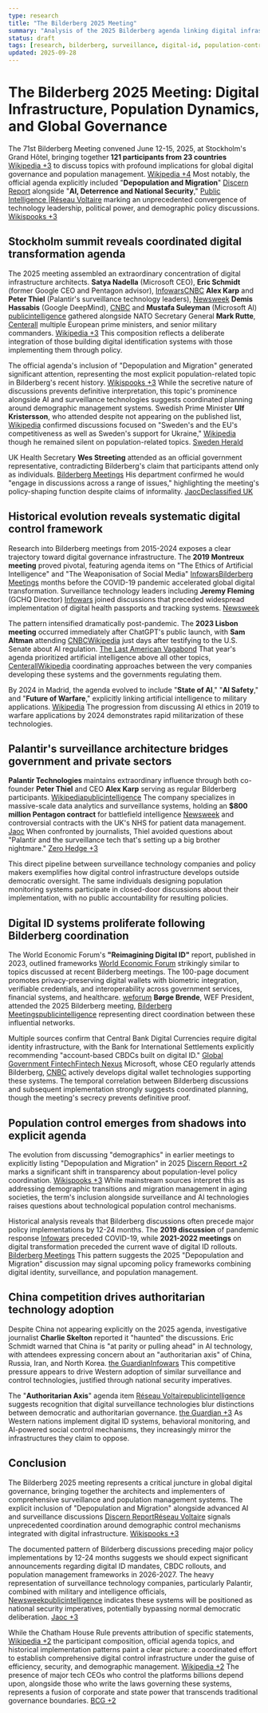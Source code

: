 ```yaml
---
type: research
title: "The Bilderberg 2025 Meeting"
summary: "Analysis of the 2025 Bilderberg agenda linking digital infrastructure, population policy, and surveillance coordination."
status: draft
tags: [research, bilderberg, surveillance, digital-id, population-control]
updated: 2025-09-28
---
```


# The Bilderberg 2025 Meeting: Digital Infrastructure, Population Dynamics, and Global Governance

The 71st Bilderberg Meeting convened June 12-15, 2025, at Stockholm's Grand Hôtel, bringing together **121 participants from 23 countries** [Wikipedia +3](https://en.wikipedia.org/wiki/Bilderberg_Meeting) to discuss topics with profound implications for global digital governance and population management. [Wikipedia +4](https://en.wikipedia.org/wiki/Bilderberg_Meeting) Most notably, the official agenda explicitly included "**Depopulation and Migration**" [Discern Report](https://discernreport.com/depopulation-on-bilderberg-2025-agenda/) alongside "**AI, Deterrence and National Security**," [Public Intelligence |](https://publicintelligence.net/2025-bilderberg-participant-list/)[Réseau Voltaire](https://www.voltairenet.org/article222454.html) marking an unprecedented convergence of technology leadership, political power, and demographic policy discussions. [Wikispooks +3](https://wikispooks.com/wiki/Bilderberg/2025)

## Stockholm summit reveals coordinated digital transformation agenda

The 2025 meeting assembled an extraordinary concentration of digital infrastructure architects. **Satya Nadella** (Microsoft CEO), **Eric Schmidt** (former Google CEO and Pentagon advisor), [Infowars](https://archives.infowars.com/bilderberg-2019-full-agenda-and-participants-list/)[CNBC](https://www.cnbc.com/2019/05/28/kushner-google-and-microsoft-to-attend-secret-bilderberg-meeting.html) **Alex Karp** and **Peter Thiel** (Palantir's surveillance technology leaders), [Newsweek](https://www.newsweek.com/silicon-valley-switzerland-bilderberg-2019-and-high-tech-future-transatlantic-1441259) **Demis Hassabis** (Google DeepMind), [CNBC](https://www.cnbc.com/2023/05/18/bilderberg-openai-microsoft-google-join-ai-talks-at-secretive-meeting.html) and **Mustafa Suleyman** (Microsoft AI) [publicintelligence](https://publicintelligence.net/2025-bilderberg-participant-list/) gathered alongside NATO Secretary General **Mark Rutte**, [Centerall](https://centerall.com/ai-tops-agenda-ultra-private-bilderberg-meeting-portugal-71) multiple European prime ministers, and senior military commanders. [Wikipedia +3](https://en.wikipedia.org/wiki/2025_Bilderberg_Conference) This composition reflects a deliberate integration of those building digital identification systems with those implementing them through policy.

The official agenda's inclusion of "Depopulation and Migration" generated significant attention, representing the most explicit population-related topic in Bilderberg's recent history. [Wikispooks +3](https://wikispooks.com/wiki/Bilderberg/2025) While the secretive nature of discussions prevents definitive interpretation, this topic's prominence alongside AI and surveillance technologies suggests coordinated planning around demographic management systems. Swedish Prime Minister **Ulf Kristersson**, who attended despite not appearing on the published list, [Wikipedia](https://en.wikipedia.org/wiki/2025_Bilderberg_Conference) confirmed discussions focused on "Sweden's and the EU's competitiveness as well as Sweden's support for Ukraine," [Wikipedia](https://en.wikipedia.org/wiki/2025_Bilderberg_Conference) though he remained silent on population-related topics. [Sweden Herald](https://swedenherald.com/article/ulf-kristersson-joins-bilderberg-meeting-on-eu-and-ukraine)

UK Health Secretary **Wes Streeting** attended as an official government representative, contradicting Bilderberg's claim that participants attend only as individuals. [Bilderberg Meetings](https://www.bilderbergmeetings.org/) His department confirmed he would "engage in discussions across a range of issues," highlighting the meeting's policy-shaping function despite claims of informality. [Jaoc](https://www.jaoc.org.uk/resources/bilderberg-2025/wes-streeting)[Declassified UK](https://www.declassifieduk.org/wes-streeting-mixes-with-tech-billionaires-at-bilderberg-summit/)

## Historical evolution reveals systematic digital control framework

Research into Bilderberg meetings from 2015-2024 exposes a clear trajectory toward digital governance infrastructure. The **2019 Montreux meeting** proved pivotal, featuring agenda items on "The Ethics of Artificial Intelligence" and "The Weaponisation of Social Media" [Infowars](https://archives.infowars.com/bilderberg-2019-full-agenda-and-participants-list/)[Bilderberg Meetings](https://bilderbergmeetings.org/meetings/meeting-2019/press-release-2019) months before the COVID-19 pandemic accelerated global digital transformation. Surveillance technology leaders including **Jeremy Fleming** (GCHQ Director) [Infowars](https://archives.infowars.com/bilderberg-2019-full-agenda-and-participants-list/) joined discussions that preceded widespread implementation of digital health passports and tracking systems. [Newsweek](https://www.newsweek.com/silicon-valley-switzerland-bilderberg-2019-and-high-tech-future-transatlantic-1441259)

The pattern intensified dramatically post-pandemic. The **2023 Lisbon meeting** occurred immediately after ChatGPT's public launch, with **Sam Altman** attending [CNBC](https://www.cnbc.com/2023/05/18/bilderberg-openai-microsoft-google-join-ai-talks-at-secretive-meeting.html)[Wikipedia](https://en.wikipedia.org/wiki/2023_Bilderberg_Conference) just days after testifying to the U.S. Senate about AI regulation. [The Last American Vagabond](https://www.thelastamericanvagabond.com/sam-altman-artificial-intelligence-bilderberg-group-worldcoin/) That year's agenda prioritized artificial intelligence above all other topics, [Centerall](https://centerall.com/ai-tops-agenda-ultra-private-bilderberg-meeting-portugal-71)[Wikipedia](https://en.wikipedia.org/wiki/2023_Bilderberg_Conference) coordinating approaches between the very companies developing these systems and the governments regulating them.

By 2024 in Madrid, the agenda evolved to include "**State of AI**," "**AI Safety**," and "**Future of Warfare**," explicitly linking artificial intelligence to military applications. [Wikipedia](https://en.wikipedia.org/wiki/2024_Bilderberg_Conference) The progression from discussing AI ethics in 2019 to warfare applications by 2024 demonstrates rapid militarization of these technologies.

## Palantir's surveillance architecture bridges government and private sectors

**Palantir Technologies** maintains extraordinary influence through both co-founder **Peter Thiel** and CEO **Alex Karp** serving as regular Bilderberg participants. [Wikipedia](https://en.wikipedia.org/wiki/2025_Bilderberg_Conference)[publicintelligence](https://publicintelligence.net/2025-bilderberg-participant-list/) The company specializes in massive-scale data analytics and surveillance systems, holding an **$800 million Pentagon contract** for battlefield intelligence [Newsweek](https://www.newsweek.com/silicon-valley-switzerland-bilderberg-2019-and-high-tech-future-transatlantic-1441259) and controversial contracts with the UK's NHS for patient data management. [Jaoc](https://www.jaoc.org.uk/resources/bilderberg-2025/wes-streeting) When confronted by journalists, Thiel avoided questions about "Palantir and the surveillance tech that's setting up a big brother nightmare." [Zero Hedge +3](https://www.zerohedge.com/geopolitical/2025-bilderberg-meeting-attendees-revealed-global-elites-convene-secret-amid-global)

This direct pipeline between surveillance technology companies and policy makers exemplifies how digital control infrastructure develops outside democratic oversight. The same individuals designing population monitoring systems participate in closed-door discussions about their implementation, with no public accountability for resulting policies.

## Digital ID systems proliferate following Bilderberg coordination

The World Economic Forum's **"Reimagining Digital ID"** report, published in 2023, outlined frameworks [World Economic Forum](https://www3.weforum.org/docs/WEF_Reimagining_Digital_ID_2023.pdf) strikingly similar to topics discussed at recent Bilderberg meetings. The 100-page document promotes privacy-preserving digital wallets with biometric integration, verifiable credentials, and interoperability across government services, financial systems, and healthcare. [weforum](https://www3.weforum.org/docs/WEF_Reimagining_Digital_ID_2023.pdf) **Børge Brende**, WEF President, attended the 2025 Bilderberg meeting, [Bilderberg Meetings](https://www.bilderbergmeetings.org/meetings/meeting-2025/participants-2025)[publicintelligence](https://publicintelligence.net/2025-bilderberg-participant-list/) representing direct coordination between these influential networks.

Multiple sources confirm that Central Bank Digital Currencies require digital identity infrastructure, with the Bank for International Settlements explicitly recommending "account-based CBDCs built on digital ID." [Global Government Fintech](https://www.globalgovernmentfintech.com/account-based-cbdcs-built-on-digital-id-are-way-forward-bis/)[Fintech Nexus](https://www.fintechnexus.com/the-identity-issue-of-cbdcs/) Microsoft, whose CEO regularly attends Bilderberg, [CNBC](https://www.cnbc.com/2023/05/18/bilderberg-openai-microsoft-google-join-ai-talks-at-secretive-meeting.html) actively develops digital wallet technologies supporting these systems. The temporal correlation between Bilderberg discussions and subsequent implementation strongly suggests coordinated planning, though the meeting's secrecy prevents definitive proof.

## Population control emerges from shadows into explicit agenda

The evolution from discussing "demographics" in earlier meetings to explicitly listing "Depopulation and Migration" in 2025 [Discern Report +2](https://discernreport.com/depopulation-on-bilderberg-2025-agenda/) marks a significant shift in transparency about population-level policy coordination. [Wikispooks +3](https://wikispooks.com/wiki/Bilderberg/2025) While mainstream sources interpret this as addressing demographic transitions and migration management in aging societies, the term's inclusion alongside surveillance and AI technologies raises questions about technological population control mechanisms.

Historical analysis reveals that Bilderberg discussions often precede major policy implementations by 12-24 months. The **2019 discussion** of pandemic response [Infowars](https://archives.infowars.com/bilderberg-2019-full-agenda-and-participants-list/) preceded COVID-19, while **2021-2022 meetings** on digital transformation preceded the current wave of digital ID rollouts. [Bilderberg Meetings](https://bilderbergmeetings.org/meetings/meetings-overview/2020) This pattern suggests the 2025 "Depopulation and Migration" discussion may signal upcoming policy frameworks combining digital identity, surveillance, and population management.

## China competition drives authoritarian technology adoption

Despite China not appearing explicitly on the 2025 agenda, investigative journalist **Charlie Skelton** reported it "haunted" the discussions. Eric Schmidt warned that China is "at parity or pulling ahead" in AI technology, with attendees expressing concern about an "authoritarian axis" of China, Russia, Iran, and North Korea. [the Guardian](https://www-theguardian-com.translate.goog/world/2025/jun/15/bilderberg-hroup?_x_tr_sl=en&_x_tr_tl=id&_x_tr_hl=id&_x_tr_pto=tc)[Infowars](https://www.infowars.com/posts/guardian-china-haunts-bilderberg-talks-as-usual-suspects-plot-world-domination) This competitive pressure appears to drive Western adoption of similar surveillance and control technologies, justified through national security imperatives.

The "**Authoritarian Axis**" agenda item [Réseau Voltaire](https://www.voltairenet.org/article222454.html)[publicintelligence](https://publicintelligence.net/2025-bilderberg-participant-list/) suggests recognition that digital surveillance technologies blur distinctions between democratic and authoritarian governance. [the Guardian +3](https://www-theguardian-com.translate.goog/world/2025/jun/15/bilderberg-hroup?_x_tr_sl=en&_x_tr_tl=id&_x_tr_hl=id&_x_tr_pto=tc) As Western nations implement digital ID systems, behavioral monitoring, and AI-powered social control mechanisms, they increasingly mirror the infrastructures they claim to oppose.

## Conclusion

The Bilderberg 2025 meeting represents a critical juncture in global digital governance, bringing together the architects and implementers of comprehensive surveillance and population management systems. The explicit inclusion of "Depopulation and Migration" alongside advanced AI and surveillance discussions [Discern Report](https://discernreport.com/depopulation-on-bilderberg-2025-agenda/)[Réseau Voltaire](https://www.voltairenet.org/article222454.html) signals unprecedented coordination around demographic control mechanisms integrated with digital infrastructure. [Wikispooks +3](https://wikispooks.com/wiki/Bilderberg/2025)

The documented pattern of Bilderberg discussions preceding major policy implementations by 12-24 months suggests we should expect significant announcements regarding digital ID mandates, CBDC rollouts, and population management frameworks in 2026-2027. The heavy representation of surveillance technology companies, particularly Palantir, combined with military and intelligence officials, [Newsweek](https://www.newsweek.com/silicon-valley-switzerland-bilderberg-2019-and-high-tech-future-transatlantic-1441259)[publicintelligence](https://publicintelligence.net/2025-bilderberg-participant-list/) indicates these systems will be positioned as national security imperatives, potentially bypassing normal democratic deliberation. [Jaoc +3](https://www.jaoc.org.uk/resources/bilderberg-2025/wes-streeting)

While the Chatham House Rule prevents attribution of specific statements, [Wikipedia +2](https://en.wikipedia.org/wiki/Bilderberg_Meeting) the participant composition, official agenda topics, and historical implementation patterns paint a clear picture: a coordinated effort to establish comprehensive digital control infrastructure under the guise of efficiency, security, and demographic management. [Wikipedia +2](https://en.wikipedia.org/wiki/Bilderberg_Meeting) The presence of major tech CEOs who control the platforms billions depend upon, alongside those who write the laws governing these systems, represents a fusion of corporate and state power that transcends traditional governance boundaries. [BCG +2](https://www.bcg.com/publications/2020/the-evolving-state-of-digital-transformation)